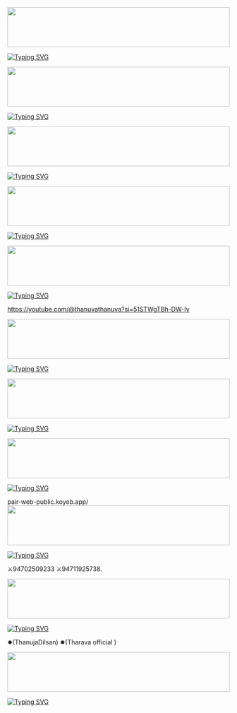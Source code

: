 <img src="https://i.imgur.com/dBaSKWF.gif" height="90" width="100%">


[![Typing SVG](https://readme-typing-svg.demolab.com?font=Fira+Code&size=50&letterSpacing=norma&pause=1000&color=3E02F7E1&vCenter=true&multiline=true&width=435&height=100&lines=WELCOME+)](https://git.io/typing-svg)


<img src="https://i.imgur.com/dBaSKWF.gif" height="90" width="100%">


[![Typing SVG](https://readme-typing-svg.demolab.com?font=Fira+Code&size=50&letterSpacing=norma&pause=1000&color=F70000E1&vCenter=true&multiline=true&width=435&height=100&lines=THANUJA-KING-MD)](https://git.io/typing-svg)  


<img src="https://i.imgur.com/dBaSKWF.gif" height="90" width="100%">


[![Typing SVG](https://readme-typing-svg.demolab.com?font=Fira+Code&size=35&pause=1000&color=DB00C6EA&width=435&lines=MULIT++DEVICE)](https://git.io/typing-svg)


<img src="https://i.imgur.com/dBaSKWF.gif" height="90" width="100%">


[![Typing SVG](https://readme-typing-svg.demolab.com?font=Fira+Code&pause=1000&color=8A7000&background=532FFF00&width=435&lines=HI%F0%9F%91%8B)](https://git.io/typing-svg)

 
<img src="https://i.imgur.com/dBaSKWF.gif" height="90" width="100%">

[![Typing SVG](https://readme-typing-svg.demolab.com?font=Fira+Code&pause=1000&color=8A7000&background=532FFF00&width=435&lines=%E2%9C%B9YOUTOUBE+CHANNEL+LINK%E2%9C%B9)](https://git.io/typing-svg)

https://youtube.com/@thanuvathanuva?si=51STWgTBh-DW-Iy


<img src="https://i.imgur.com/dBaSKWF.gif" height="90" width="100%">


[![Typing SVG](https://readme-typing-svg.demolab.com?font=Fira+Code&pause=1000&color=FF35B2&background=532FFF00&width=435&lines=%E2%9C%B9TIK+TOK+CHANNEL+LINK%E2%9C%B9)](https://git.io/typing-svg)


<img src="https://i.imgur.com/dBaSKWF.gif" height="90" width="100%">


[![Typing SVG](https://readme-typing-svg.demolab.com?font=Fira+Code&pause=1000&color=5574FF&background=532FFF00&width=435&lines=%E2%9C%B9WHATSAPP+CHANNEL+LINK%E2%9C%B9)](https://git.io/typing-svg)


<img src="https://i.imgur.com/dBaSKWF.gif" height="90" width="100%">


[![Typing SVG](https://readme-typing-svg.demolab.com?font=Fira+Code&pause=1000&color=39C6FF&background=532FFF00&width=435&lines=%E2%9C%B9PAIE+WEBSITE+LINK%E2%9C%B9)](https://git.io/typing-svg)

pair-web-public.koyeb.app/
<img src="https://i.imgur.com/dBaSKWF.gif" height="90" width="100%">

[![Typing SVG](https://readme-typing-svg.demolab.com?font=Fira+Code&pause=1000&color=C7FF01&background=532FFF00&width=435&lines=%E2%9C%B9OWNER++NUMBER+%E2%9C%B9)](https://git.io/typing-svg)

⚔94702509233
⚔94711925738.

<img src="https://i.imgur.com/dBaSKWF.gif" height="90" width="100%">


[![Typing SVG](https://readme-typing-svg.demolab.com?font=Fira+Code&pause=1000&color=2700FF&background=532FFF00&width=435&lines=%E2%9C%B9OWNER+%E2%9C%B9)](https://git.io/typing-svg)

✹(ThanujaDilsan)
✹(Tharava official )


<img src="https://i.imgur.com/dBaSKWF.gif" height="90" width="100%">


[![Typing SVG](https://readme-typing-svg.demolab.com?font=Fira+Code&pause=1000&color=7AFFE3&background=532FFF00&width=435&lines=%E2%9C%B9%3D%3D%3D%3D%3D%3D%3D%3D%3D%3D%3D%3D%3D%3D%3D%3D%3D%3D%3D%3D%3D%3D%3D%3D%3D%3D%3D%3D%3D%3D%3D%3D%3D%3D%3D%3D%3D%3D%3D%3D%3D%3D%3D%3D%3D%3D%3D%3D%3D%3D%3D%3D%3D%3D%3D%3D%3D%3D%3D%3D%3D%3D%E2%9C%B9)](https://git.io/typing-svg)
